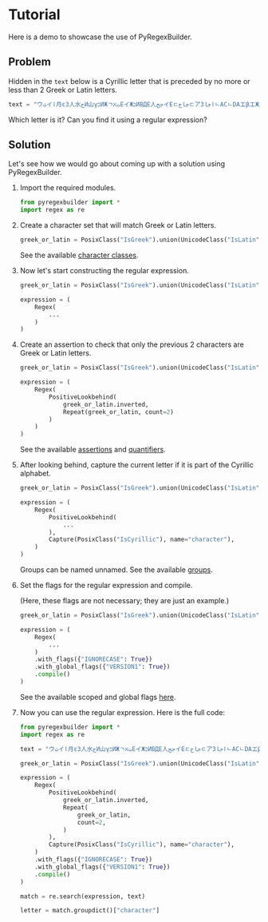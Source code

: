 # Tutorial

Here is a demo to showcase the use of PyRegexBuilder.

## Problem

Hidden in the `text` below is a Cyrillic letter that is preceded by no more or less than 2 Greek or Latin letters.

```python
text = "ウثイا月εЗ人水جИ山γבИЖㄱتאEイЖבИBДE人ججイEㄷجاجㄷアЗاجاㄴACㄴDAエβエЖאג月水水ㄹجAㅁDبエα山הبتウИג月Aاイب山αثㄴاИδㄹ水ア人ㄹتεדβE山ㄴבㅁEאЙエㄷ山אباγجウㄹثㅁEЗИ日山イ日ثاㄷβBAㅁЖ水ㅁ山日水ㅁ人Иオבㄴγב月ت月اβアהγبβㄱبИㄱبオتㅁエ水αEتㄷAアדㄱبדDדㄱエㄹ水ثД山ㄱباイβاイ水δㄹЗㄹ月γB山ЗAアイαEИبДجЖεتИγㅁאاオㄷDЙアEεイㄹAثЖדD日山日δδDИCب月ЗבαتγウЖדبج日גBبהイㄱㅁ月月月ЖجBㄱגエבДجבㄱㅁㄱ人"
```

Which letter is it? Can you find it using a regular expression?

## Solution

Let's see how we would go about coming up with a solution using PyRegexBuilder.

1. Import the required modules.

    ```python
    from pyregexbuilder import *
    import regex as re
    ```

2. Create a character set that will match Greek or Latin letters.

    ```python
    greek_or_latin = PosixClass("IsGreek").union(UnicodeClass("IsLatin"))
    ```

    See the available [character classes](api-reference/character-classes.md).

3. Now let's start constructing the regular expression.

    ```python
    greek_or_latin = PosixClass("IsGreek").union(UnicodeClass("IsLatin"))

    expression = (
        Regex(
            ...
        )
    )
    ```

4. Create an assertion to check that only the previous 2 characters are Greek or Latin letters.

    ```python
    greek_or_latin = PosixClass("IsGreek").union(UnicodeClass("IsLatin"))

    expression = (
        Regex(
            PositiveLookbehind(
                greek_or_latin.inverted,
                Repeat(greek_or_latin, count=2)
            )
        )
    )
    ```

    See the available [assertions](api-reference/assertions.md) and [quantifiers](api-reference/quantifiers.md).

5. After looking behind, capture the current letter if it is part of the Cyrillic alphabet.

    ```python
    greek_or_latin = PosixClass("IsGreek").union(UnicodeClass("IsLatin"))

    expression = (
        Regex(
            PositiveLookbehind(
                ...
            ),
            Capture(PosixClass("IsCyrillic"), name="character"),
        )
    )
    ```

    Groups can be named unnamed. See the available [groups](api-reference/groups.md).

6. Set the flags for the regular expression and compile.

    (Here, these flags are not necessary; they are just an example.)

    ```python
    greek_or_latin = PosixClass("IsGreek").union(UnicodeClass("IsLatin"))

    expression = (
        Regex(
            ...
        )
        .with_flags({"IGNORECASE": True})
        .with_global_flags({"VERSION1": True})
        .compile()
    )
    ```

    See the available scoped and global flags [here](api-reference/common.md).

7. Now you can use the regular expression. Here is the full code:

    ```python
    from pyregexbuilder import *
    import regex as re

    text = "ウثイا月εЗ人水جИ山γבИЖㄱتאEイЖבИBДE人ججイEㄷجاجㄷアЗاجاㄴACㄴDAエβエЖאג月水水ㄹجAㅁDبエα山הبتウИג月Aاイب山αثㄴاИδㄹ水ア人ㄹتεדβE山ㄴבㅁEאЙエㄷ山אباγجウㄹثㅁEЗИ日山イ日ثاㄷβBAㅁЖ水ㅁ山日水ㅁ人Иオבㄴγב月ت月اβアהγبβㄱبИㄱبオتㅁエ水αEتㄷAアדㄱبדDדㄱエㄹ水ثД山ㄱباイβاイ水δㄹЗㄹ月γB山ЗAアイαEИبДجЖεتИγㅁאاオㄷDЙアEεイㄹAثЖדD日山日δδDИCب月ЗבαتγウЖדبج日גBبהイㄱㅁ月月月ЖجBㄱגエבДجבㄱㅁㄱ人"

    greek_or_latin = PosixClass("IsGreek").union(UnicodeClass("IsLatin"))

    expression = (
        Regex(
            PositiveLookbehind(
                greek_or_latin.inverted,
                Repeat(
                    greek_or_latin,
                    count=2,
                )
            ),
            Capture(PosixClass("IsCyrillic"), name="character"),
        )
        .with_flags({"IGNORECASE": True})
        .with_global_flags({"VERSION1": True})
        .compile()
    )

    match = re.search(expression, text)

    letter = match.groupdict()["character"]
    ```
